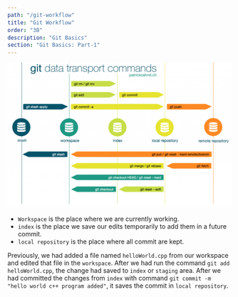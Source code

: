 ```yaml
---
path: "/git-workflow"
title: "Git Workflow"
order: "3B"
description: "Git Basics"
section: "Git Basics: Part-1"
---
```


![Git Workflow](images/git-data-transport.png)

- `Workspace` is the place where we are currently working.
- `index` is the place we save our edits temporarily to add them in a future commit.
- `local repository` is the place where all commit are kept.

Previously, we had added a file named `helloWorld.cpp` from our workspace and edited that file in the `workspace`. After we had run the command `git add helloWorld.cpp`, the change had saved to `index` or `staging` area. After we had committed the changes from `index` with command `git commit -m "hello world c++ program added"`, it saves the commit in `local repository`.
